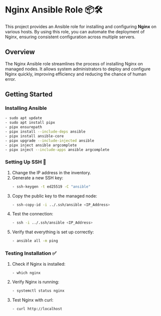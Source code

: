 # Nginx Ansible Role 📦🛠️

This project provides an Ansible role for installing and configuring **Nginx** on various hosts. By using this role, you can automate the deployment of Nginx, ensuring consistent configuration across multiple servers. 

## Overview

The Nginx Ansible role streamlines the process of installing Nginx on managed nodes. It allows system administrators to deploy and configure Nginx quickly, improving efficiency and reducing the chance of human error. 

## Getting Started

### Installing Ansible

```bash
- sudo apt update
- sudo apt install pipx
- pipx ensurepath
- pipx install --include-deps ansible
- pipx install ansible-core
- pipx upgrade --include-injected ansible
- pipx inject ansible argcomplete
- pipx inject --include-apps ansible argcomplete
```

### Setting Up SSH 🔑

1. Change the IP address in the inventory.
2. Generate a new SSH key:
   ```bash
   - ssh-keygen -t ed25519 -C "ansible"
   ```
3. Copy the public key to the managed node:
   ```bash
   - ssh-copy-id -i ../.ssh/ansible <IP_Address>
   ```
4. Test the connection:
   ```bash
   - ssh -i ../.ssh/ansible <IP_Address>
   ```
5. Verify that everything is set up correctly:
   ```bash
   - ansible all -m ping
   ```

### Testing Installation ✅

1. Check if Nginx is installed:
   ```bash
   - which nginx
   ```
2. Verify Nginx is running:
   ```bash
   - systemctl status nginx
   ```
3. Test Nginx with curl:
   ```bash
   - curl http://localhost
   ```
